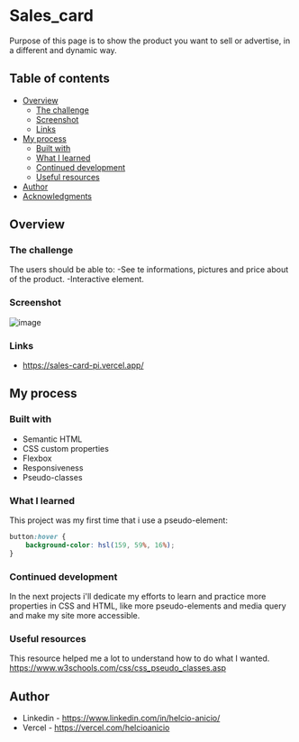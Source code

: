 # Sales_card

Purpose of this page is to show the product you want to sell or advertise, in a different and dynamic way.

## Table of contents

- [Overview](#overview)
  - [The challenge](#the-challenge)
  - [Screenshot](#screenshot)
  - [Links](#links)
- [My process](#my-process)
  - [Built with](#built-with)
  - [What I learned](#what-i-learned)
  - [Continued development](#continued-development)
  - [Useful resources](#useful-resources)
- [Author](#author)
- [Acknowledgments](#acknowledgments)


## Overview


### The challenge

The users should be able to:
-See te informations, pictures and price about of the product.
-Interactive element.
<!-- -View the optimal layout depending on their device's screen size. -->

### Screenshot
![image](https://user-images.githubusercontent.com/117602073/214888784-f6db2a94-2135-4ea2-a2db-ab954243d9e8.png)

### Links

- https://sales-card-pi.vercel.app/


## My process

### Built with

- Semantic HTML 
- CSS custom properties
- Flexbox
- Responsiveness
- Pseudo-classes

### What I learned

This project was my first time that i use a pseudo-element:

```CSS
button:hover {
    background-color: hsl(159, 59%, 16%);
}
```

### Continued development

In the next projects i'll dedicate my efforts to learn and practice more properties in CSS and HTML, like more pseudo-elements and media query and make my site more accessible.

### Useful resources

This resource helped me a lot to understand how to do what I wanted.
https://www.w3schools.com/css/css_pseudo_classes.asp

## Author

- Linkedin - https://www.linkedin.com/in/helcio-anicio/ 
- Vercel - https://vercel.com/helcioanicio


<!-- ## Acknowledgments -->